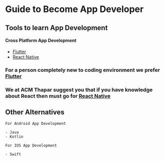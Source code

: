 <!-- ![Repository Banner](headerimage.png) -->
Guide to Become App Developer
==

## Tools to learn App Development

#### Cross Platform App Development

- [Flutter](https://github.com/ACM-Thapar/CS_COURSE_GUIDE/blob/master/App-Development/Flutter/README.md)
- [React Native](https://github.com/ACM-Thapar/CS_COURSE_GUIDE/blob/master/App-Development/React%20Native/README.md)

### **For a person completely new to coding environment we prefer [Flutter](https://github.com/mmudit01/CS_COURSE_GUIDE/blob/master/App-Development/Flutter/README.md)**

### **We at ACM Thapar suggest you that if you have knowledge about React then must go for [React Native](https://github.com/mmudit01/CS_COURSE_GUIDE/blob/master/App-Development/React%20Native/README.md)**


## Other Alternatives

    For Android App Development

    - Java
    - Kotlin

    For IOS App Development

    - Swift


